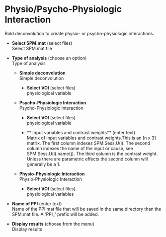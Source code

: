 # Physio/Psycho-Physiologic Interaction  
Bold deconvolution to create physio- or psycho-physiologic interactions.

* **Select SPM.mat** (select files)  
Select SPM.mat file

* **Type of analysis** (choose an option)  
Type of analysis

    * **Simple deconvolution**   
    Simple deconvolution

        * **Select VOI** (select files)  
        physiological variable

    * **Psycho-Physiologic Interaction**   
    Psycho-Physiologic Interaction

        * **Select VOI** (select files)  
        physiological variable

        * ** Input variables and contrast weights** (enter text)  
        Matrix of input variables and contrast weights.This is an [n x 3] matrix. The first column indexes SPM.Sess.U(i). The second column indexes the name of the input or cause, see SPM.Sess.U(i).name{j}. The third column is the contrast weight.  Unless there are parametric effects the second column will generally be a 1.

    * **Physio-Physiologic Interaction**   
    Physio-Physiologic Interaction

        * **Select VOI** (select files)  
        physiological variables

* **Name of PPI** (enter text)  
Name of the PPI mat file that will be saved in the same directory than the SPM.mat file. A 'PPI_' prefix will be added.

* **Display results** (choose from the menu)  
Display results
